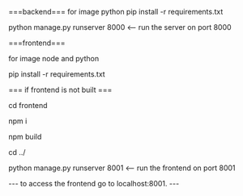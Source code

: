 ===backend===
for image python
pip install -r requirements.txt

python manage.py runserver 8000  <-- run the server on port 8000

===frontend===

for image node and python

pip install -r requirements.txt

=== if frontend is not built ===

cd frontend

npm i

npm build

cd ../


python manage.py runserver 8001 <-- run the frontend on port 8001

--- to access the frontend go to localhost:8001. ---
